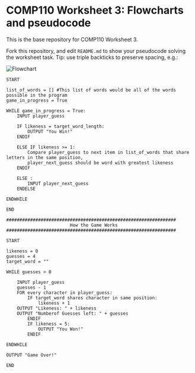 # COMP110 Worksheet 3: Flowcharts and pseudocode

This is the base repository for COMP110 Worksheet 3.

Fork this repository, and edit `README.md` to show your pseudocode solving the worksheet task. Tip: use triple backticks to preserve spacing, e.g.:

![Flowchart](/images/Fallout_4_Terminal_Hacking.png)

```
START

list_of_words = [] #This list of words would be all of the words possible in the program
game_in_progress = True

WHILE game_in_progress = True:
	INPUT player_guess 

	IF likeness = target_word_length: 
		OUTPUT "You Win!"
	ENDIF

	ELSE IF likeness >= 1: 
		Compare player_guess to next item in list_of_words that share letters in the same position,
		player_next_guess should be word with greatest likeness
	ENDIF

	ELSE :
		INPUT player_next_guess
	ENDELSE

ENDWHILE

END

################################################################
			            How the Game Works
################################################################

START

likeness = 0
guesses = 4 
target_word = ""

WHILE guesses > 0

	INPUT player_guess
	guesses - 1
	FOR every character in player_guess:
		IF target_word shares character in same position:
			likeness + 1
	OUTPUT "Likeness: " + likeness
	OUTPUT "Numberof Guesses left: " + guesses
		ENDIF
		IF likeness = 5:
			OUTPUT "You Won!"
		ENDIF

ENDWHILE 

OUTPUT "Game Over!"

END

```
